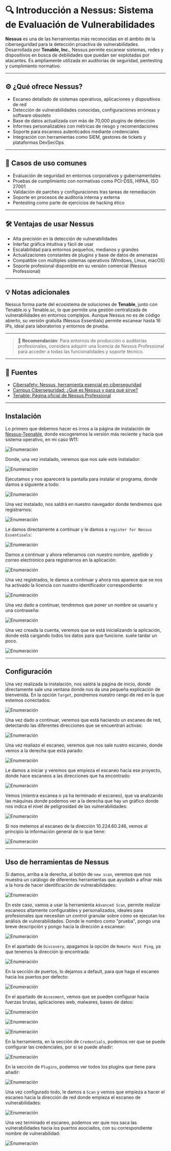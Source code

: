 # 🔍 Introducción a Nessus: Sistema de Evaluación de Vulnerabilidades

**Nessus** es una de las herramientas más reconocidas en el ámbito de la ciberseguridad para la detección proactiva de vulnerabilidades. Desarrollada por **Tenable, Inc.**, Nessus permite escanear sistemas, redes y dispositivos en busca de debilidades que puedan ser explotadas por atacantes. Es ampliamente utilizada en auditorías de seguridad, pentesting y cumplimiento normativo.

---

## ⚙️ ¿Qué ofrece Nessus?

- Escaneo detallado de sistemas operativos, aplicaciones y dispositivos de red
- Detección de vulnerabilidades conocidas, configuraciones erróneas y software obsoleto
- Base de datos actualizada con más de 70,000 plugins de detección
- Informes personalizables con métricas de riesgo y recomendaciones
- Soporte para escaneos autenticados mediante credenciales
- Integración con herramientas como SIEM, gestores de tickets y plataformas DevSecOps

---

## 🧪 Casos de uso comunes

- Evaluación de seguridad en entornos corporativos y gubernamentales
- Pruebas de cumplimiento con normativas como PCI-DSS, HIPAA, ISO 27001
- Validación de parches y configuraciones tras tareas de remediación
- Soporte en procesos de auditoría interna y externa
- Pentesting como parte de ejercicios de hacking ético

---

## 🛠️ Ventajas de usar Nessus

- Alta precisión en la detección de vulnerabilidades
- Interfaz gráfica intuitiva y fácil de usar
- Escalabilidad para entornos pequeños, medianos y grandes
- Actualizaciones constantes de plugins y base de datos de amenazas
- Compatible con múltiples sistemas operativos (Windows, Linux, macOS)
- Soporte profesional disponible en su versión comercial (Nessus Professional)

---

## 💡 Notas adicionales

Nessus forma parte del ecosistema de soluciones de **Tenable**, junto con Tenable.io y Tenable.sc, lo que permite una gestión centralizada de vulnerabilidades en entornos complejos. Aunque Nessus no es de código abierto, su versión gratuita (Nessus Essentials) permite escanear hasta 16 IPs, ideal para laboratorios y entornos de prueba.

---

> 📌 **Recomendación**: Para entornos de producción o auditorías profesionales, considera adquirir una licencia de Nessus Professional para acceder a todas las funcionalidades y soporte técnico.

---

## 🔗 Fuentes

- [Cibersafety: Nessus, herramienta esencial en ciberseguridad](https://cibersafety.com/nessus-herramienta-gestion-vulnerabilidades-ciberseguridad/)
- [Campus Ciberseguridad: ¿Qué es Nessus y para qué sirve?](https://www.campusciberseguridad.com/blog/que-es-nessus-y-para-que-sirve/)
- [Tenable: Página oficial de Nessus Professional](https://es-la.tenable.com/products/nessus/nessus-professional)

---

##  Instalación 

Lo primero que debemos hacer es irnos a la página de instalación de [Nessus-Teenable](https://www.tenable.com/downloads/nessus?loginAttempted=true), donde escogeremos la versión más reciente y hacia que sistema operativo, en mi caso W11:

![Enumeración](../../Assets/nessus/0,1.png)

Donde, una vez instalado, veremos que nos sale este instalador:

![Enumeración](../../Assets/nessus/0,2.png)

Ejecutamos y nos aparecerá la pantalla para instalar el programa, donde damos a siguiente a todo:

![Enumeración](../../Assets/nessus/0,3.png)

Una vez instalado, nos saldrá en nuestro navegador donde tendremos que registrarnos:

![Enumeración](../../Assets/nessus/1.png)

Le damos directamente a continuar y le damos a `register for Nessus Essentioals`:

![Enumeración](../../Assets/nessus/2.png)

Damos a continuar y ahora rellenamos con nuestro nombre, apellido y correo electrónico para registrarnos en la aplicación:

![Enumeración](../../Assets/nessus/3.png)

Una vez registrados, le damos a continuar y ahora nos aparece que se nos ha activado la licencia con nuestro identificador correspondiente:

![Enumeración](../../Assets/nessus/4.png)

Una vez dado a continuar, tendremos que poner un nombre se usuario y una contraseña:

![Enumeración](../../Assets/nessus/5.png)

Una vez creada la cuenta, veremos que se está inicializando la aplicación, donde está cargando todos los datos para que funcione. suele tardar un poco.

![Enumeración](../../Assets/nessus/6.png)

---

##  Configuración 

Una vez realizada la instalación, nos saldrá la página de inicio, donde directamente sale una ventana donde nos da una pequeña explicación de bienvenida. En la opción `Target`, pondremos nuestro rango de red en la que estemos conectados:

![Enumeración](../../Assets/nessus/7.png)

Una vez dado a continuar, veremos que está haciendo un escaneo de red, detectando las diferentes direcciones que se encuentran activas:

![Enumeración](../../Assets/nessus/8.png)

Una vez realiazo el escaneo, veremos que nos sale nustro escaneo, donde vemos a la derecha que está parado:

![Enumeración](../../Assets/nessus/9.png)

Le damos a iniciar y veremos que empieza el escaneo hacia ese proyecto, donde hace escaneos a las direcciones que ha encontrado:

![Enumeración](../../Assets/nessus/10.png)

Vemos (mientra escanea o ya ha terminado el escaneo), que va analizando las máquinas donde podemos ver a la derecha que hay un gráfico donde nos indica el nivel de peligrosidad de las vulnerabilidades:

![Enumeración](../../Assets/nessus/11.png)

Si nos metemos al escaneo de la dirección 10.224.60.246, vemos al principio la información general de lo que tiene:

![Enumeración](../../Assets/nessus/12.png)

---

##  Uso de herramientas de Nessus

Si damos, arriba a la derecha, al botón de `new scan`, veremos que nos muestra un catálogo de diferentes herramientas que ayudadn a afinar más a la hora de hacer identificación de vulnerabilidades:

![Enumeración](../../Assets/nessus/13.png)

En este caso, vamos a usar la herramienta `Advanced Scan`, permite realizar escaneos altamente configurables y personalizados, ideales para profesionales que necesitan un control granular sobre cómo se ejecutan los análisis de vulnerabilidades.
Donde le nombro como "prueba", pongo una breve descripción y pongo hacia la dirección a escanear:

![Enumeración](../../Assets/nessus/14.png)

En el apartado de `Discovery`, apagamos la opción de `Remote Host Ping`, ya que tenemos la dirección ip encontrada:

![Enumeración](../../Assets/nessus/15.png)

En la sección de puertos, lo dejamos a default, para que haga el escaneo hacia los puertos por defecto:

![Enumeración](../../Assets/nessus/0,6.png)

En el apartado de `Assesment`, vemos que se pueden configurar hacia fuerzas brutas, aplicaciones web, malwares, bases de datos:

![Enumeración](../../Assets/nessus/17.png)

![Enumeración](../../Assets/nessus/18.png)

![Enumeración](../../Assets/nessus/19.png)

En la herramienta, en la sección de `Credentials`, podemos ver que se puede configurar las credenciales, por si se puede añadir:

![Enumeración](../../Assets/nessus/20.png)

En la sección de `Plugins`, podemos ver todos los plugins que tiene para añadir:

![Enumeración](../../Assets/nessus/21.png)

Una vez configurado todo, le damos a `Scan` y vemos que empieza a hacer el escaneo hacia la dirección de red donde empieza el escaneo de vulnerabilidades:

![Enumeración](../../Assets/nessus/22.png)

Una vez terminado el escaneo, podemos ver quie nos saca las vulnerabilidades hacia los puertos asociados, con su correspondiente nombre de vulnerabilidad:

![Enumeración](../../Assets/nessus/24.png)

